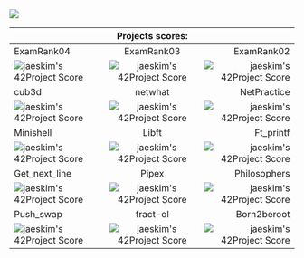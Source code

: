 <img src="https://badge42.herokuapp.com/api/stats/namina?privacyEmail=true"/>


|  |  Projects scores:|  |
| :---         | :---:    | ---:          |
| ExamRank04 | ExamRank03 | ExamRank02 |
|![jaeskim's 42Project Score](https://badge42.herokuapp.com/api/project/namina/Exam%20Rank%2004)        | ![jaeskim's 42Project Score](https://badge42.herokuapp.com/api/project/namina/Exam%20Rank%2003)   | ![jaeskim's 42Project Score](https://badge42.herokuapp.com/api/project/namina/Exam%20Rank%2002)        |
| cub3d | netwhat | NetPractice |
|![jaeskim's 42Project Score](https://badge42.herokuapp.com/api/project/namina/cub3d)        | ![jaeskim's 42Project Score](https://badge42.herokuapp.com/api/project/namina/netwhat)   | ![jaeskim's 42Project Score](https://badge42.herokuapp.com/api/project/namina/NetPractice)        |
| Minishell | Libft | Ft_printf |
|![jaeskim's 42Project Score](https://badge42.herokuapp.com/api/project/namina/minishell)        | ![jaeskim's 42Project Score](https://badge42.herokuapp.com/api/project/namina/Libft)   | ![jaeskim's 42Project Score](https://badge42.herokuapp.com/api/project/namina/ft_printf)        |
| Get_next_line       | Pipex   | Philosophers        |
| ![jaeskim's 42Project Score](https://badge42.herokuapp.com/api/project/namina/get_next_line)      | ![jaeskim's 42Project Score](https://badge42.herokuapp.com/api/project/namina/pipex)   | ![jaeskim's 42Project Score](https://badge42.herokuapp.com/api/project/namina/Philosophers)        |
| Push_swap       | fract-ol  | Born2beroot        |
| ![jaeskim's 42Project Score](https://badge42.herokuapp.com/api/project/namina/push_swap) | ![jaeskim's 42Project Score](https://badge42.herokuapp.com/api/project/namina/fract-ol) | ![jaeskim's 42Project Score](https://badge42.herokuapp.com/api/project/namina/Born2beroot) |



</p>
